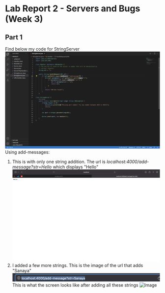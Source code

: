 # Lab Report 2 - Servers and Bugs (Week 3)
## Part 1
Find below my code for StringServer
![Image](code.png)
Using add-messages:
1. This is with only one string addition. The url is _localhost:4000/add-message?str=Hello_ which displays "Hello"
![Image](hello.png)
2. I added a few more strings. This is the image of the url that adds "Sanaya"
![Image](link.png)
This is what the screen looks like after adding all these strings
![Image]( 4sent.png)
